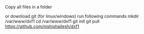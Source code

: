 Copy all files in a folder

or 
download git (for linux/windows)
run following commands 
mkdir /var/www/dxf1
cd /var/www/dxf1
git init
git pull https://github.com/nishishailesh/dxf1
